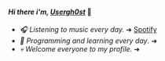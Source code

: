 #### _Hi there i'm, [Usergh0st](https://github.com/Usergh0st)_ 👋

- _🎧 Listening to music every day._ ➜ [Spotify](https://open.spotify.com/user/lbw8a5dul8ewdgymk43a7azv7?si=db8b69b7d38c46df)
- _👾 Programming and learning every day_. ➜
- _💀 Welcome everyone to my profile._ ➜
